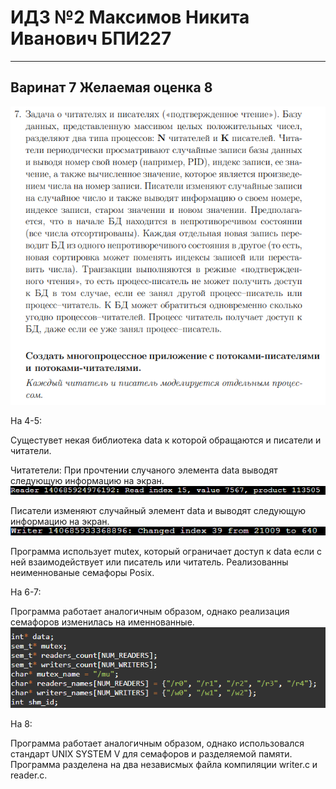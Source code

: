 # ИДЗ №2 Максимов Никита Иванович БПИ227
---
## Варинат 7 Желаемая оценка 8
![alt text](image-1.png)

На 4-5:

Сущестувет некая библиотека data к которой обращаются и писатели и читатели.

Читатетели: При прочтении случаного элемента data выводят следующую информацию на экран. 
![alt text](image-2.png)

Писатели изменяют случайный элемент data и выводят следующую информацию на экран. 
![alt text](image-3.png)

Программа использует mutex, который ограничает доступ к data если с ней взаимодействует или писатель или читатель. Реализованны неименнованые семафоры Posix.

На 6-7:

Программа работает аналогичным образом, однако реализация семафоров изменилась на именнованные. ![alt text](image-4.png)

На 8:

Программа работает аналогичным образом, однако использовался стандарт UNIX SYSTEM V для семафоров и разделяемой памяти. Программа разделена на два независмых файла компиляции writer.c и reader.c. 



